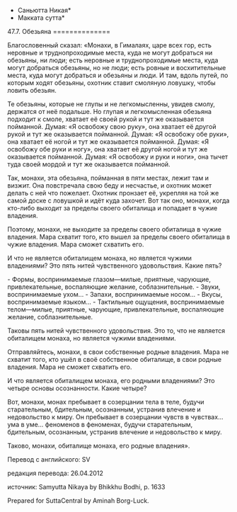 * Саньютта Никая*
* Макката сутта*

47\.7\. Обезьяна
\=\=\=\=\=\=\=\=\=\=\=\=\=\=

Благословенный сказал: «Монахи, в Гималаях, царе всех гор, есть неровные и труднопроходимые места, куда не могут добраться ни обезьяны, ни люди; есть неровные и труднопроходимые места, куда могут добраться обезьяны, но не люди; есть ровные и восхитительные места, куда могут добраться и обезьяны и люди\. И там, вдоль путей, по которым ходят обезьяны, охотник ставит смоляную ловушку, чтобы ловить обезьян\.

Те обезьяны, которые не глупы и не легкомысленны, увидев смолу, держатся от неё подальше\. Но глупая и легкомысленная обезьяна подходит к смоле, хватает её своей рукой и тут же оказывается пойманной\. Думая: «Я освобожу свою руку», она хватает её другой рукой и тут же оказывается пойманной\. Думая: «Я освобожу обе руки», она хватает её ногой и тут же оказывается пойманной\. Думая: «Я освобожу обе руки и ногу», она хватает её другой ногой и тут же оказывается пойманной\. Думая: «Я освобожу и руки и ноги», она тычет туда своей мордой и тут же оказывается пойманной\.

Так, монахи, эта обезьяна, пойманная в пяти местах, лежит там и визжит\. Она повстречала свою беду и несчастье, и охотник может делать с ней что пожелает\. Охотник пронзает её, укрепляя на той же самой доске с ловушкой и идёт куда захочет\. Вот так оно, монахи, когда кто\-либо выходит за пределы своего обиталища и попадает в чужие владения\.

Поэтому, монахи, не выходите за пределы своего обиталища в чужие владения\. Мара схватит того, кто вышел за пределы своего обиталища в чужие владения\. Мара сможет схватить его\.

И что не является обиталищем монаха, но является чужими владениями? Это пять нитей чувственного удовольствия\. Какие пять?

\- Формы, воспринимаемые глазом—милые, приятные, чарующие, привлекательные, воспаляющие желание, соблазнительные\.
\- Звуки, воспринимаемые ухом…
\- Запахи, воспринимаемые носом…
\- Вкусы, воспринимаемые языком…
\- Тактильные ощущения, воспринимаемые телом—милые, приятные, чарующие, привлекательные, воспаляющие желание, соблазнительные\.

Таковы пять нитей чувственного удовольствия\. Это то, что не является обиталищем монаха, но является чужими владениями\.

Отправляйтесь, монахи, в свои собственные родные владения\. Мара не схватит того, кто ушёл в своё собственное обиталище, в свои родные владения\. Мара не сможет схватить его\.

И что является обиталищем монаха, его родными владениями? Это четыре основы осознанности\. Какие четыре?

Вот, монахи, монах пребывает в созерцании тела в теле, будучи старательным, бдительным, осознанным, устранив влечение и недовольство к миру\. Он пребывает в созерцании чувств в чувствах… ума в уме… феноменов в феноменах, будучи старательным, бдительным, осознанным, устранив влечение и недовольство к миру\.

Таково, монахи, обиталище монаха, его родные владения»\.

Перевод с английского: SV

редакция перевода: 26\.04\.2012

источник: Samyutta Nikaya by Bhikkhu Bodhi, p\. 1633

Prepared for SuttaCentral by Aminah Borg\-Luck\.